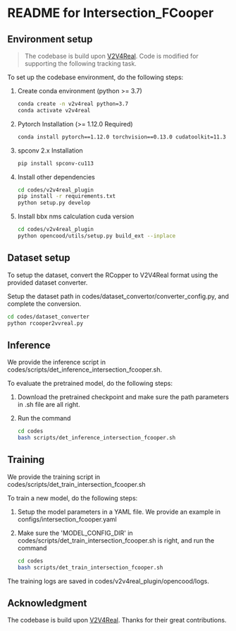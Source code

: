 # README for Intersection_FCooper

## Environment setup
> The codebase is build upon [V2V4Real](https://github.com/ucla-mobility/V2V4Real). Code is modified for supporting the following tracking task.

To set up the codebase environment, do the following steps:

1. Create conda environment (python >= 3.7)

    ```bash
    conda create -n v2v4real python=3.7
    conda activate v2v4real
    ```

2. Pytorch Installation (>= 1.12.0 Required)

    ```bash
    conda install pytorch==1.12.0 torchvision==0.13.0 cudatoolkit=11.3 -c pytorch -c conda-forge
    ```

3. spconv 2.x Installation

    ```bash
    pip install spconv-cu113
    ```

4. Install other dependencies

    ```bash
    cd codes/v2v4real_plugin
    pip install -r requirements.txt
    python setup.py develop
    ```

5. Install bbx nms calculation cuda version

    ```bash
    cd codes/v2v4real_plugin
    python opencood/utils/setup.py build_ext --inplace
    ```

## Dataset setup
To setup the dataset, convert the RCopper to V2V4Real format using the provided dataset converter.

Setup the dataset path in codes/dataset_convertor/converter_config.py, and complete the conversion.
```bash
cd codes/dataset_converter
python rcooper2vvreal.py
```

## Inference
We provide the inference script in codes/scripts/det_inference_intersection_fcooper.sh.

To evaluate the pretrained model, do the following steps:

1. Download the pretrained checkpoint and make sure the path parameters in .sh file are all right.

2. Run the command

    ```bash
    cd codes
    bash scripts/det_inference_intersection_fcooper.sh
    ```

## Training
We provide the training script in codes/scripts/det_train_intersection_fcooper.sh

To train a new model, do the following steps:

1. Setup the model parameters in a YAML file. We provide an example in configs/intersection_fcooper.yaml

2. Make sure the 'MODEL_CONFIG_DIR' in codes/scripts/det_train_intersection_fcooper.sh is right, and run the command

    ```bash
    cd codes
    bash scripts/det_train_intersection_fcooper.sh
    ```

The training logs are saved in codes/v2v4real_plugin/opencood/logs.


## Acknowledgment
The codebase is build upon [V2V4Real](https://github.com/ucla-mobility/V2V4Real). Thanks for their great contributions.
